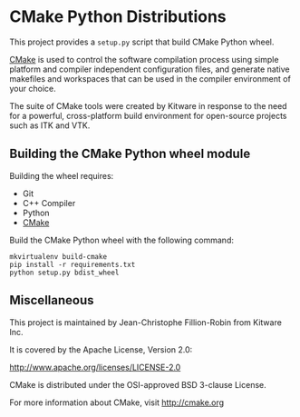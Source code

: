 # CMake Python Distributions

This project provides a `setup.py` script that build CMake Python wheel. 

[CMake](http://www.cmake.org) is used to control the software compilation
process using simple platform and compiler independent configuration files, 
and generate native makefiles and workspaces that can be used in the
compiler environment of your choice.

The suite of CMake tools were created by Kitware in response to the need
for a powerful, cross-platform build environment for open-source projects
such as ITK and VTK.

## Building the CMake Python wheel module

Building the wheel requires:
* Git
* C++ Compiler
* Python
* [CMake](https://cmake.org)

Build the CMake Python wheel with the following command:

```
mkvirtualenv build-cmake
pip install -r requirements.txt
python setup.py bdist_wheel
```

## Miscellaneous

This project is maintained by Jean-Christophe Fillion-Robin from Kitware Inc.

It is covered by the Apache License, Version 2.0:

http://www.apache.org/licenses/LICENSE-2.0

CMake is distributed under the OSI-approved BSD 3-clause License.

For more information about CMake, visit http://cmake.org
